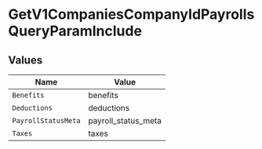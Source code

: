 # GetV1CompaniesCompanyIdPayrollsQueryParamInclude


## Values

| Name                | Value               |
| ------------------- | ------------------- |
| `Benefits`          | benefits            |
| `Deductions`        | deductions          |
| `PayrollStatusMeta` | payroll_status_meta |
| `Taxes`             | taxes               |